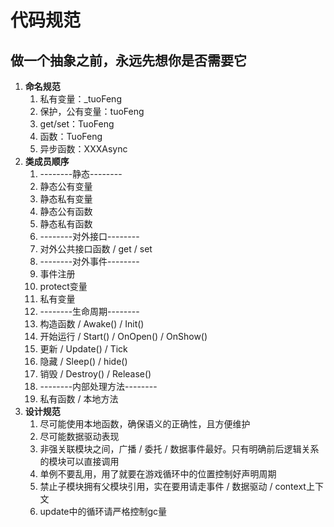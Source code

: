 # 代码规范



## 做一个抽象之前，永远先想你是否需要它

1. **命名规范**
   1. 私有变量：_tuoFeng
   2. 保护，公有变量：tuoFeng
   3. get/set：TuoFeng
   4. 函数：TuoFeng
   5. 异步函数：XXXAsync
2. **类成员顺序**
   1. --------静态--------
   2. 静态公有变量
   3. 静态私有变量
   4. 静态公有函数
   5. 静态私有函数
   6. --------对外接口--------
   7. 对外公共接口函数 / get / set
   8. --------对外事件--------
   9. 事件注册
   10. protect变量
   11. 私有变量
   12. --------生命周期--------
   13. 构造函数 / Awake() / Init()
   14. 开始运行 / Start() / OnOpen() / OnShow()
   15. 更新 / Update() / Tick
   16. 隐藏 / Sleep() / hide()
   17. 销毁 / Destroy() / Release()
   18. --------内部处理方法--------
   19. 私有函数 / 本地方法
3. **设计规范**
   1. 尽可能使用本地函数，确保语义的正确性，且方便维护
   2. 尽可能数据驱动表现
   3. 非强关联模块之间，广播 / 委托 / 数据事件最好。只有明确前后逻辑关系的模块可以直接调用
   4. 单例不要乱用，用了就要在游戏循环中的位置控制好声明周期
   5. 禁止子模块拥有父模块引用，实在要用请走事件 / 数据驱动 / context上下文
   6. update中的循环请严格控制gc量